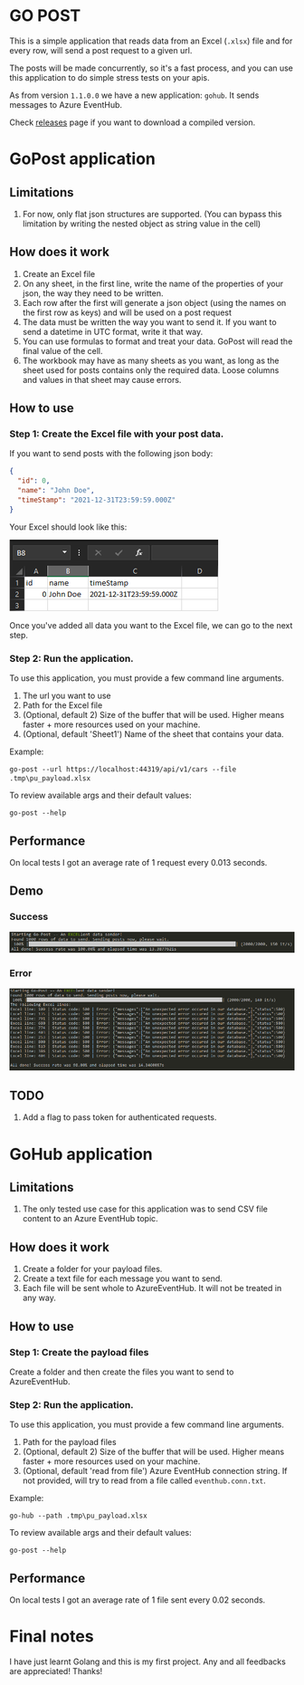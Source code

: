 # GO POST

This is a simple application that reads data from an Excel (```.xlsx```) file and for every row, will send a post
request to a given url.

The posts will be made concurrently, so it's a fast process, and you can use this application to do simple stress tests
on your apis.

As from version ```1.1.0.0``` we have a new application: ```gohub```. It sends messages to Azure EventHub.

Check [releases](https://github.com/brenordv/go-post/releases) page if you want to download a compiled version.
# GoPost application

## Limitations

1. For now, only flat json structures are supported. (You can bypass this limitation by writing the nested object as
   string value in the cell)

## How does it work

1. Create an Excel file
2. On any sheet, in the first line, write the name of the properties of your json, the way they need to be written.
3. Each row after the first will generate a json object (using the names on the first row as keys) and will be used on a
   post request
4. The data must be written the way you want to send it. If you want to send a datetime in UTC format, write it that
   way.
5. You can use formulas to format and treat your data. GoPost will read the final value of the cell.
6. The workbook may have as many sheets as you want, as long as the sheet used for posts contains only the required
   data. Loose columns and values in that sheet may cause errors.

## How to use

### Step 1: Create the Excel file with your post data.

If you want to send posts with the following json body:

```json
{
  "id": 0,
  "name": "John Doe",
  "timeStamp": "2021-12-31T23:59:59.000Z"
}
```

Your Excel should look like this:

![Demo of a payload excel file](.imgs/excel_demo.png "Excel Demo")

Once you've added all data you want to the Excel file, we can go to the next step.

### Step 2: Run the application.

To use this application, you must provide a few command line arguments.

1. The url you want to use
2. Path for the Excel file
3. (Optional, default 2) Size of the buffer that will be used. Higher means faster + more resources used on your
   machine.
4. (Optional, default 'Sheet1') Name of the sheet that contains your data.

Example:

```shell
go-post --url https://localhost:44319/api/v1/cars --file .tmp\pu_payload.xlsx
```

To review available args and their default values:

```shell
go-post --help
```


## Performance

On local tests I got an average rate of 1 request every 0.013 seconds.

## Demo

### Success

![Success run demo](.imgs/demo_ok.png "Demo 1")

### Error

![Failed run demo](.imgs/demo_error.png "Demo 2")

## TODO

1. Add a flag to pass token for authenticated requests.

# GoHub application

## Limitations

1. The only tested use case for this application was to send CSV file content to an Azure EventHub topic.

## How does it work

1. Create a folder for your payload files.
2. Create a text file for each message you want to send.
3. Each file will be sent whole to AzureEventHub. It will not be treated in any way.

## How to use
### Step 1: Create the payload files

Create a folder and then create the files you want to send to AzureEventHub.


### Step 2: Run the application.

To use this application, you must provide a few command line arguments.

1. Path for the payload files
2. (Optional, default 2) Size of the buffer that will be used. Higher means faster + more resources used on your
   machine.
3. (Optional, default 'read from file') Azure EventHub connection string. If not provided, will try to read from a file called ```eventhub.conn.txt```.

Example:

```shell
go-hub --path .tmp\pu_payload.xlsx
```

To review available args and their default values:

```shell
go-post --help
```

## Performance

On local tests I got an average rate of 1 file sent every 0.02 seconds.

# Final notes

I have just learnt Golang and this is my first project. Any and all feedbacks are appreciated!
Thanks!